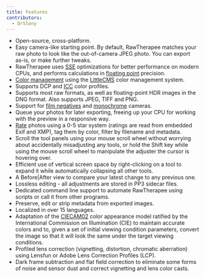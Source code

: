 ```yaml
---
title: Features
contributors:
  - DrSlony
---
```


- Open-source, cross-platform.
- Easy camera-like starting point. By default, RawTherapee matches your
  raw photo to look like the out-of-camera JPEG photo. You can export
  as-is, or make further tweaks.
- RawTherapee uses
  [SSE](https://en.wikipedia.org/wiki/Streaming_SIMD_Extensions)
  optimizations for better performance on modern CPUs, and performs
  calculations in [floating point](https://en.wikipedia.org/wiki/Floating_point) precision.
- [Color management](https://en.wikipedia.org/wiki/Color_management)
  using the [LittleCMS](https://en.wikipedia.org/wiki/LittleCMS) color
  management system.
- Supports DCP and [ICC](https://en.wikipedia.org/wiki/ICC_profile)
  color profiles.
- Supports most raw formats, as well as floating-point HDR images in the
  DNG format. Also supports JPEG, TIFF and PNG.
- Support for [film negatives](film_negative) and
  [monochrome](demosaicing#monochrome_cameras) cameras.
- Queue your photos for later exporting, freeing up your CPU for working
  with the preview in a responsive way.
- [Rate](file_browser#rating) photos using a 0-5 star system
  (ratings are read from embedded Exif and XMP), tag them by color,
  filter by filename and metadata.
- Scroll the tool panels using your mouse scroll wheel without worrying
  about accidentally misadjusting any tools, or hold the Shift key while
  using the mouse scroll wheel to manipulate the adjuster the cursor is
  hovering over.
- Efficient use of vertical screen space by right-clicking on a tool to
  expand it while automatically collapsing all other tools.
- A Before\|After view to compare your latest change to any previous
  one.
- Lossless editing - all adjustments are stored in PP3 sidecar files.
- Dedicated command line support to automate RawTherapee using scripts
  or call it from other programs.
- Preserve, edit or strip metadata from exported images.
- Localized in over 15 languages.
- Adaptation of the [CIECAM02](https://en.wikipedia.org/wiki/CIECAM02)
  color appearance model ratified by the International Commission on
  Illumination (CIE) to maintain accurate colors and to, given a set of
  initial viewing condition parameters, convert the image so that it
  will look the same under the target viewing conditions.
- Profiled lens correction (vignetting, distortion, chromatic
  aberration) using Lensfun or Adobe Lens Correction Profiles (LCP).
- Dark frame subtraction and flat field correction to eliminate some
  forms of noise and sensor dust and correct vignetting and lens color
  casts.
